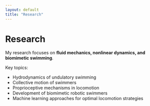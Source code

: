 ```yaml
---
layout: default
title: "Research"
---
```


# Research

My research focuses on **fluid mechanics, nonlinear dynamics, and biomimetic swimming**.  

Key topics:  
- Hydrodynamics of undulatory swimming  
- Collective motion of swimmers  
- Proprioceptive mechanisms in locomotion  
- Development of biomimetic robotic swimmers  
- Machine learning approaches for optimal locomotion strategies

